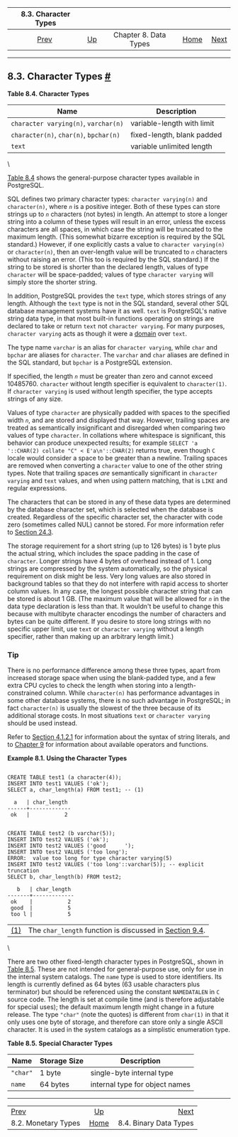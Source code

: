 <!--?xml version="1.0" encoding="UTF-8" standalone="no"?-->

|                8.3. Character Types                |                                             |                       |                                                       |                                                        |
| :------------------------------------------------: | :------------------------------------------ | :-------------------: | ----------------------------------------------------: | -----------------------------------------------------: |
| [Prev](datatype-money.html "8.2. Monetary Types")  | [Up](datatype.html "Chapter 8. Data Types") | Chapter 8. Data Types | [Home](index.html "PostgreSQL 17devel Documentation") |  [Next](datatype-binary.html "8.4. Binary Data Types") |

***

## 8.3. Character Types [#](#DATATYPE-CHARACTER)

**Table 8.4. Character Types**

| Name                                   | Description                |
| -------------------------------------- | -------------------------- |
| `character varying(n)`, `varchar(n)`   | variable-length with limit |
| `character(n)`, `char(n)`, `bpchar(n)` | fixed-length, blank padded |
| `text`                                 | variable unlimited length  |

\

[Table 8.4](datatype-character.html#DATATYPE-CHARACTER-TABLE "Table 8.4. Character Types") shows the general-purpose character types available in PostgreSQL.

SQL defines two primary character types: `character varying(n)` and `character(n)`, where *`n`* is a positive integer. Both of these types can store strings up to *`n`* characters (not bytes) in length. An attempt to store a longer string into a column of these types will result in an error, unless the excess characters are all spaces, in which case the string will be truncated to the maximum length. (This somewhat bizarre exception is required by the SQL standard.) However, if one explicitly casts a value to `character varying(n)` or `character(n)`, then an over-length value will be truncated to *`n`* characters without raising an error. (This too is required by the SQL standard.) If the string to be stored is shorter than the declared length, values of type `character` will be space-padded; values of type `character varying` will simply store the shorter string.

In addition, PostgreSQL provides the `text` type, which stores strings of any length. Although the `text` type is not in the SQL standard, several other SQL database management systems have it as well. `text` is PostgreSQL's native string data type, in that most built-in functions operating on strings are declared to take or return `text` not `character varying`. For many purposes, `character varying` acts as though it were a [domain](domains.html "8.18. Domain Types") over `text`.

The type name `varchar` is an alias for `character varying`, while `char` and `bpchar` are aliases for `character`. The `varchar` and `char` aliases are defined in the SQL standard, but `bpchar` is a PostgreSQL extension.

If specified, the length *`n`* must be greater than zero and cannot exceed 10485760. `character` without length specifier is equivalent to `character(1)`. If `character varying` is used without length specifier, the type accepts strings of any size.

Values of type `character` are physically padded with spaces to the specified width *`n`*, and are stored and displayed that way. However, trailing spaces are treated as semantically insignificant and disregarded when comparing two values of type `character`. In collations where whitespace is significant, this behavior can produce unexpected results; for example `SELECT 'a '::CHAR(2) collate "C" < E'a\n'::CHAR(2)` returns true, even though `C` locale would consider a space to be greater than a newline. Trailing spaces are removed when converting a `character` value to one of the other string types. Note that trailing spaces *are* semantically significant in `character varying` and `text` values, and when using pattern matching, that is `LIKE` and regular expressions.

The characters that can be stored in any of these data types are determined by the database character set, which is selected when the database is created. Regardless of the specific character set, the character with code zero (sometimes called NUL) cannot be stored. For more information refer to [Section 24.3](multibyte.html "24.3. Character Set Support").

The storage requirement for a short string (up to 126 bytes) is 1 byte plus the actual string, which includes the space padding in the case of `character`. Longer strings have 4 bytes of overhead instead of 1. Long strings are compressed by the system automatically, so the physical requirement on disk might be less. Very long values are also stored in background tables so that they do not interfere with rapid access to shorter column values. In any case, the longest possible character string that can be stored is about 1 GB. (The maximum value that will be allowed for *`n`* in the data type declaration is less than that. It wouldn't be useful to change this because with multibyte character encodings the number of characters and bytes can be quite different. If you desire to store long strings with no specific upper limit, use `text` or `character varying` without a length specifier, rather than making up an arbitrary length limit.)

### Tip

There is no performance difference among these three types, apart from increased storage space when using the blank-padded type, and a few extra CPU cycles to check the length when storing into a length-constrained column. While `character(n)` has performance advantages in some other database systems, there is no such advantage in PostgreSQL; in fact `character(n)` is usually the slowest of the three because of its additional storage costs. In most situations `text` or `character varying` should be used instead.

Refer to [Section 4.1.2.1](sql-syntax-lexical.html#SQL-SYNTAX-STRINGS "4.1.2.1. String Constants") for information about the syntax of string literals, and to [Chapter 9](functions.html "Chapter 9. Functions and Operators") for information about available operators and functions.

**Example 8.1. Using the Character Types**

```

CREATE TABLE test1 (a character(4));
INSERT INTO test1 VALUES ('ok');
SELECT a, char_length(a) FROM test1; -- (1)

  a   | char_length
------+-------------
 ok   |           2


CREATE TABLE test2 (b varchar(5));
INSERT INTO test2 VALUES ('ok');
INSERT INTO test2 VALUES ('good      ');
INSERT INTO test2 VALUES ('too long');
ERROR:  value too long for type character varying(5)
INSERT INTO test2 VALUES ('too long'::varchar(5)); -- explicit truncation
SELECT b, char_length(b) FROM test2;

   b   | char_length
-------+-------------
 ok    |           2
 good  |           5
 too l |           5
```

|                          |                                                                                                                        |
| :----------------------- | :--------------------------------------------------------------------------------------------------------------------- |
| [(1)](#co.datatype-char) | The `char_length` function is discussed in [Section 9.4](functions-string.html "9.4. String Functions and Operators"). |

\

There are two other fixed-length character types in PostgreSQL, shown in [Table 8.5](datatype-character.html#DATATYPE-CHARACTER-SPECIAL-TABLE "Table 8.5. Special Character Types"). These are not intended for general-purpose use, only for use in the internal system catalogs. The `name` type is used to store identifiers. Its length is currently defined as 64 bytes (63 usable characters plus terminator) but should be referenced using the constant `NAMEDATALEN` in `C` source code. The length is set at compile time (and is therefore adjustable for special uses); the default maximum length might change in a future release. The type `"char"` (note the quotes) is different from `char(1)` in that it only uses one byte of storage, and therefore can store only a single ASCII character. It is used in the system catalogs as a simplistic enumeration type.

**Table 8.5. Special Character Types**

| Name     | Storage Size | Description                    |
| -------- | ------------ | ------------------------------ |
| `"char"` | 1 byte       | single-byte internal type      |
| `name`   | 64 bytes     | internal type for object names |

***

|                                                    |                                                       |                                                        |
| :------------------------------------------------- | :---------------------------------------------------: | -----------------------------------------------------: |
| [Prev](datatype-money.html "8.2. Monetary Types")  |      [Up](datatype.html "Chapter 8. Data Types")      |  [Next](datatype-binary.html "8.4. Binary Data Types") |
| 8.2. Monetary Types                                | [Home](index.html "PostgreSQL 17devel Documentation") |                                 8.4. Binary Data Types |
